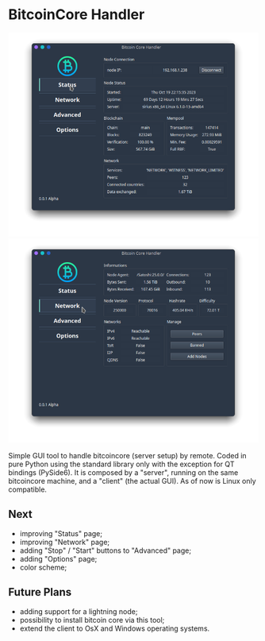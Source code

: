 # BitcoinCore Handler
<p align = "center">
  <img src = "https://github.com/r0bM01/btcCoreHandler/blob/main/status_page.png" alt = "Status">
  <img src = "https://github.com/r0bM01/btcCoreHandler/blob/main/network_page.png" alt = "Network">
</p>
Simple GUI tool to handle bitcoincore (server setup) by remote.
Coded in pure Python using the standard library only with the exception for QT bindings (PySide6).
It is composed by a "server", running on the same bitcoincore machine, and a "client" (the actual GUI).
As of now is Linux only compatible.

## Next 
- improving "Status" page;
- improving "Network" page;
- adding "Stop" / "Start" buttons to "Advanced" page;
- adding "Options" page;
- color scheme;

## Future Plans
- adding support for a lightning node;
- possibility to install bitcoin core via this tool;
- extend the client to OsX and Windows operating systems.


